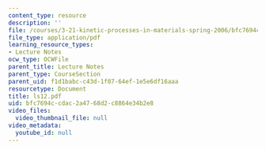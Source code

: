 ```yaml
---
content_type: resource
description: ''
file: /courses/3-21-kinetic-processes-in-materials-spring-2006/bfc7694ccdac2a4768d2c8864e34b2e8_ls12.pdf
file_type: application/pdf
learning_resource_types:
- Lecture Notes
ocw_type: OCWFile
parent_title: Lecture Notes
parent_type: CourseSection
parent_uid: f1d1babc-c43d-1f07-64ef-1e5e6df16aaa
resourcetype: Document
title: ls12.pdf
uid: bfc7694c-cdac-2a47-68d2-c8864e34b2e8
video_files:
  video_thumbnail_file: null
video_metadata:
  youtube_id: null
---
```

